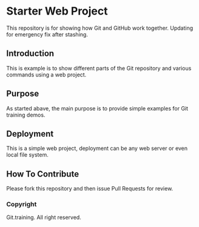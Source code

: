 # Starter Web Project

This repository is for showing how Git and GitHub work together. Updating for emergency fix after stashing.

## Introduction

This is example is to show different parts of the Git repository and various commands using a web project. 

## Purpose

As started abave, the main purpose is to provide simple examples for Git training demos.

## Deployment
This is a simple web project, deployment can be any web server or even local file system.

## How To Contribute

Please fork this repository and then issue Pull Requests for review.

### Copyright

Git.training. All right reserved.